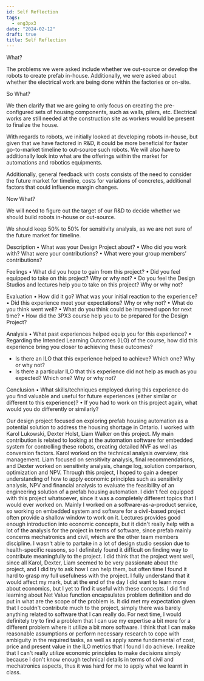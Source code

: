 ```yaml
---
id: Self Reflection
tags:
  - eng3px3
date: "2024-02-12"
draft: true
title: Self Reflection
---
```


What?

The problems we were asked include whether we out-source or develop the robots to create prefab in-house. Additionally, we were asked about whether the electrical work are being done within the factories or on-site.

So What?

We then clarify that we are going to only focus on creating the pre-configured sets of housing components, such as walls, pilers, etc. Electrical works are still needed at the construction site as workers would be present to finalize the house.

With regards to robots, we initially looked at developing robots in-house, but given that we have factored in R&D, it could be more beneficial for faster go-to-market timeline to out-source such robots. We will also have to additionally look into what are the offerings within the market for automations and robotics equipments.

Additionally, general feedback with costs consists of the need to consider the future market for timeline, costs for variations of concretes, additional factors that could influence margin changes.

Now What?

We will need to figure out the target of our R&D to decide whether we should build robots in-house or out-source.

We should keep 50% to 50% for sensitivity analysis, as we are not sure of the future market for timeline.

Description
• What was your Design Project about?
• Who did you work with? What were your contributions?
• What were your group members’ contributions?

Feelings
• What did you hope to gain from this project?
• Did you feel equipped to take on this project? Why or why not?
• Do you feel the Design Studios and lectures help you to take on this project? Why or why not?

Evaluation
• How did it go? What was your initial reaction to the experience?
• Did this experience meet your expectations? Why or why not?
• What do you think went well?
• What do you think could be improved upon for next time?
• How did the 3PX3 course help you to be prepared for the Design Project?

Analysis
• What past experiences helped equip you for this experience?
• Regarding the Intended Learning Outcomes (ILO) of the course, how did this experience bring you closer to achieving these outcomes?
- Is there an ILO that this experience helped to achieve? Which one? Why or why not?
- Is there a particular ILO that this experience did not help as much as you expected? Which one? Why or why not?

Conclusion
• What skills/techniques employed during this experience do you find valuable and useful for future experiences (either similar or different to this experience)?
• If you had to work on this project again, what would you do differently or similarly?

Our design project focused on exploring prefab housing automation as a potential solution to address the housing shortage in Ontario. I worked with Karol Lukowski, Dexter Holst, Liam Walker on this project. My main contribution is related to looking at the automation software for embedded system for controlling these robots, creating detailed NVF as well as conversion factors. Karol worked on the technical analysis overview, risk management. Liam focused on sensitivity analysis, final recommendations, and Dexter worked on sensitivity analysis, change log, solution comparison, optimization and NPV. Through this project, I hoped to gain a deeper understanding of how to apply economic principles such as sensitivity analysis, NPV and financial analysis to evaluate the feasibility of an engineering solution of a prefab housing automation. I didn't feel equipped with this project whatsoever, since it was a completely different topics that I would ever worked on. Mainly I worked on a software-as-a-product service, so working on embedded system and software for a civil-based project often provide a shallow window to work on it. Lectures provides good enough introduction into economic concepts, but it didn't really help with a lot of the analysis for the project in terms of software, since prefab mainly concerns mechatronics and civil, which are the other team members discipline. I wasn't able to partake in a lot of design studio session due to health-specific reasons, so I definitely found it difficult on finding way to contribute meaningfully to the project. I did think that the project went well, since all Karol, Dexter, Liam seemed to be very passionate about the project, and I did try to ask how I can help them, but often time I found it hard to grasp my full usefulness with the project. I fully understand that it would affect my mark, but at the end of the day I did want to learn more about economics, but I yet to find it useful with these concepts. I did find learning about Net Value function encapsulates problem definition and do put in what are the scope of the problem is. It did met my expectation given that I couldn't contribute much to the project, simply there was barely anything related to software that I can really do. For next time, I would definitely try to find a problem that I can use my expertise a bit more for a different problem where it utilize a bit more software. I think that I can make reasonable assumptions or perform necessary research to cope with ambiguity in the required tasks, as well as apply some fundamental of cost, price and present value in the ILO metrics that I found I do achieve. I realize that I can't really utilize economic principles to make decisions simply because I don't know enough technical details in terms of civil and mechatronics aspects, thus it was hard for me to apply what we learnt in class.
